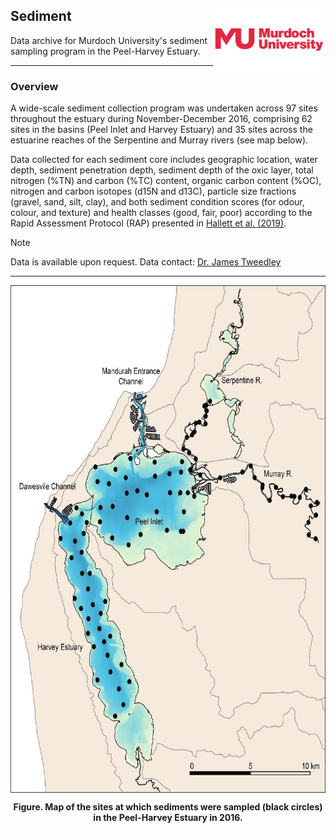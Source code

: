 ## Sediment <img src="https://github.com/AquaticEcoDynamics/Peel_ARC/blob/master/Images/Logos/murdoch-new.png" width="180" height="100" align="right">

Data archive for Murdoch University's sediment sampling program in the Peel-Harvey Estuary.

---
### Overview

A wide-scale sediment collection program was undertaken across 97 sites throughout the estuary during November-December 2016, comprising 62 sites in the basins
 (Peel Inlet and Harvey Estuary) and 35 sites across the estuarine reaches of the Serpentine and Murray rivers (see map below).
 
Data collected for each sediment core includes geographic location, water depth, sediment penetration depth, sediment depth of the oxic layer, total nitrogen (%TN) 
and carbon (%TC) content, organic carbon content (%OC), nitrogen and carbon isotopes (d15N and d13C), particle size fractions (gravel, sand, silt, clay), 
and both sediment condition scores (for odour, colour, and texture) and health classes (good, fair, poor) according to the Rapid Assessment Protocol (RAP) 
presented in [Hallett et al. (2019)](https://doi.org/10.1039/C9EM00141G).

> [!NOTE]
> Data is available upon request. Data contact: [Dr. James Tweedley](mailto:j.tweedley@murdoch.edu.au)

---

<p align="center">
  <kbd>
    <img src="https://github.com/AquaticEcoDynamics/Peel_ARC/blob/master/Images/sed2.jpg" width="645" height="812.25" align="center">
  </kbd>
</p>

**<p style="text-align: center;">Figure. Map of the sites at which sediments were sampled (black circles) in the Peel-Harvey Estuary in 2016.</p>**


<!--
<img src="https://github.com/AquaticEcoDynamics/Peel_ARC/blob/master/Images/sed1.jpg">

-->


